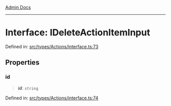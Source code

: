 [Admin Docs](/)

***

# Interface: IDeleteActionItemInput

Defined in: [src/types/Actions/interface.ts:73](https://github.com/PalisadoesFoundation/talawa-admin/blob/main/src/types/Actions/interface.ts#L73)

## Properties

### id

> **id**: `string`

Defined in: [src/types/Actions/interface.ts:74](https://github.com/PalisadoesFoundation/talawa-admin/blob/main/src/types/Actions/interface.ts#L74)
